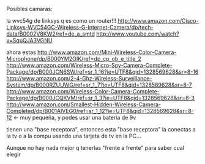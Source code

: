Posibles camaras:

la wvc54g de linksys q es como un router!!!
http://www.amazon.com/Cisco-Linksys-WVC54GC-Wireless-G-Internet-Camera/dp/tech-data/B0002V8KW2/ref=de_a_smtd
http://www.youtube.com/watch?v=SquQJA3VGNU

ahora estas
http://www.amazon.com/Mini-Wireless-Color-Camera-Microphone/dp/B000YM2OIK/ref=dp_cp_ob_e_title_2
http://www.amazon.com/Wireless-Micro-Spy-Camera-Complete-Package/dp/B000JCN6SW/ref=sr_1_16?ie=UTF8&qid=1328569628&sr=8-16
http://www.amazon.com/2-4-Ghz-Wireless-Surveillance-System/dp/B000RZUUWG/ref=sr_1_7?ie=UTF8&qid=1328569628&sr=8-7
http://www.amazon.com/Wireless-Color-Camera-Complete-Package/dp/B000JCQKVM/ref=sr_1_3?ie=UTF8&qid=1328569628&sr=8-3
http://www.amazon.com/Smallest-Hidden-Wireless-Camera-Completed/dp/B001AIVEG0/ref=sr_1_12?ie=UTF8&qid=1328569628&sr=8-12  <- muy pequeña, y podes usar una bateria de 9v

tienen una "base receptora", entonces esta "base receptora" la conectas a la tv o a la compu usando una tarjeta de tv en la PC...

Aunque no hay nada mejor q tenerlas "frente a frente" para saber cual elegir